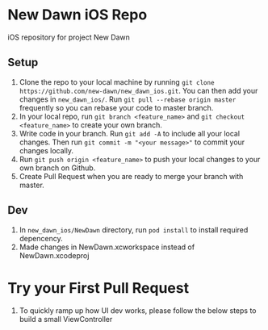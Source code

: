 # New Dawn iOS Repo
iOS repository for project New Dawn

## Setup
1. Clone the repo to your local machine by running `git clone https://github.com/new-dawn/new_dawn_ios.git`. You can then add your changes in `new_dawn_ios/`. Run `git pull --rebase origin master` frequently so you can rebase your code to master branch.
2. In your local repo, run `git branch <feature_name>` and `git checkout <feature_name>` to create your own branch.
3. Write code in your branch. Run `git add -A` to include all your local changes. Then run `git commit -m "<your message>"` to commit your changes locally.
4. Run `git push origin <feature_name>` to push your local changes to your own branch on Github.
5. Create Pull Request when you are ready to merge your branch with master.

## Dev
1. In `new_dawn_ios/NewDawn` directory, run `pod install` to install required depencency.
2. Made changes in NewDawn.xcworkspace instead of NewDawn.xcodeproj

# Try your First Pull Request
1. To quickly ramp up how UI dev works, please follow the below steps to build a small ViewController 
